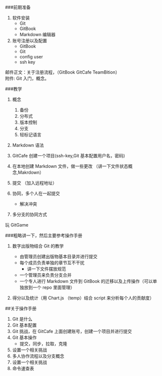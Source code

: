 ###前期准备

1. 软件安装
	* Git
	* GitBook 
	* Markdown 编辑器
2. 账号注册以及配置
	* GitBook
	* Git 
	 * config user
	 * ssh key


邮件正文：关于注册流程，（GitBook GitCafe TeamBition）  
附件: Git 入门，概念。

###教学

1.  概念
	1. 备份
	1. 分布式
	1. 版本控制
	1. 分支
	1. 轻标记语言

1. Markdown 语法
1. GitCafe 创建一个项目(ssh-key,Git 基本配置用户名，密码)
2. 在本地创建 Markdown 文件，做一些更改 （讲一下文件状态概念,Makrdown）
3. 提交 （加入远程地址）
4. 协同，多个人在一起提交
	* 解决冲突
5. 多分支的协同方式

玩 GitGame
	
###粗略讲一下，然后主要参考操作手册
1. 数字出版物结合 Git 的教学
	* 由管理员创建出版物基本目录并进行提交
	* 每个成员负责单独的章节互不干扰
		* 讲一下文件摆放规范
	* 一个管理员来负责分支合并
	* 一个专人进行 Markdown 文件到 GitBook 的迁移以及上传操作（可以单独放到一个 repo 里面管理）
	
1. 得分以及统计（用 Chart.js （temp）结合 script 来分析每个人的贡献度）



##关于操作手册

1. Git 是什么
1. Git 基本配置
1. Git 挑战，在 GitCafe 上面创建账号，创建一个项目并进行提交 
1. Git 基本操作
	* 提交，同步，拉取，克隆
1. 设置一个相关挑战
1. 多人协作流程以及分支概念
1. 设置一个相关挑战
1. 命令速查表